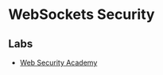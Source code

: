 # WebSockets Security

## Labs
* [Web Security Academy](https://portswigger.net/web-security/websockets)
